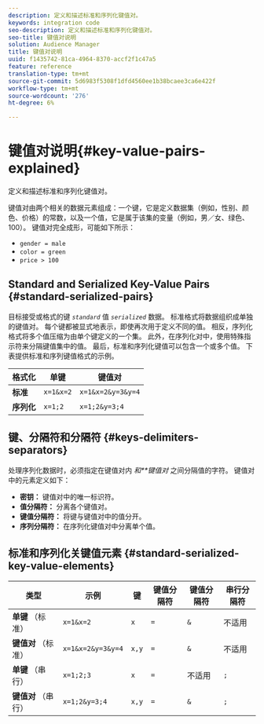 ```yaml
---
description: 定义和描述标准和序列化键值对。
keywords: integration code
seo-description: 定义和描述标准和序列化键值对。
seo-title: 键值对说明
solution: Audience Manager
title: 键值对说明
uuid: f1435742-81ca-4964-8370-accf2f1c47a5
feature: reference
translation-type: tm+mt
source-git-commit: 5d6983f5308f1dfd4560ee1b38bcaee3ca6e422f
workflow-type: tm+mt
source-wordcount: '276'
ht-degree: 6%

---
```



# 键值对说明{#key-value-pairs-explained}

定义和描述标准和序列化键值对。

<!-- 

c_key_value_explained.xml

 -->

键值对由两个相关的数据元素组成：一个键，它是定义数据集（例如，性别、颜色、价格）的常数，以及一个值，它是属于该集的变量（例如，男／女、绿色、100）。 键值对完全成形，可能如下所示：

* `gender = male`
* `color = green`
* `price > 100`

## Standard and Serialized Key-Value Pairs {#standard-serialized-pairs}

目标接受或格式的键 *`standard`* 值 *`serialized`* 数据。 标准格式将数据组织成单独的键值对。 每个键都被显式地表示，即使再次用于定义不同的值。 相反，序列化格式将多个值压缩为由单个键定义的一个集。 此外，在序列化对中，使用特殊指示符来分隔键值集中的值。 最后，标准和序列化键值可以包含一个或多个值。 下表提供标准和序列键值格式的示例。

| 格式化 | 单键 | 键值对 |
|---|---|---|
| **标准** | `x=1&x=2` | `x=1&x=2&y=3&y=4` |
| **序列化** | `x=1;2` | `x=1;2&y=3;4` |



## 键、分隔符和分隔符 {#keys-delimiters-separators}

处理序列化数据时，必须指定在键值对内 *和**键值对* 之间分隔值的字符。 键值对中的元素定义如下：

* **密钥：** 键值对中的唯一标识符。
* **值分隔符：** 分离各个键值对。
* **键值分隔符：** 将键与键值对中的值分开。
* **序列分隔符：** 在序列化键值对中分离单个值。

## 标准和序列化关键值元素 {#standard-serialized-key-value-elements}


| 类型 | 示例 | 键 | 键值分隔符 | 键值分隔符 | 串行分隔符 |
---------|----------|---------|---------|----------|---------
| **单键** （标准） | `x=1&x=2` | `x` | `=` | `&` | 不适用 |
| **键值对** （标准） | `x=1&x=2&y=3&y=4` | `x,y` | `=` | `&` | 不适用 |
| **单键** （串行） | `x=1;2;3` | `x` | `=` | 不适用 | `;` |
| **键值对** （串行） | `x=1;2&y=3;4` | `x,y` | `=` | `&` | `;` |
